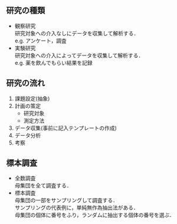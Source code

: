 ## 研究の種類
- 観察研究  
研究対象への介入なしにデータを収集して解析する．  
e.g. アンケート，調査
- 実験研究  
研究対象への介入によってデータを収集して解析する．  
e.g. 薬を飲んでもらい結果を記録

## 研究の流れ
1. 課題設定(抽象)
2. 計画の策定
    - 研究対象
    - 測定方法
3. データ収集(事前に記入テンプレートの作成)
4. データ分析
5. 考察

## 標本調査
- 全数調査  
母集団を全て調査する．
- 標本調査  
母集団の一部をサンプリングして調査する．  
サンプリングの代表例に，単純無作為抽出法がある．   
母集団の個体に番号をふり，ランダムに抽出する個体の番号を選ぶ．